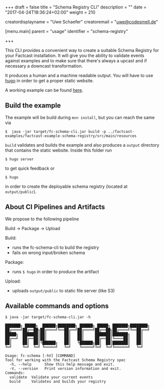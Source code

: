 +++
draft = false
title = "Schema Registry CLI"
description = ""
date = "2017-04-24T18:36:24+02:00"
weight = 210

creatordisplayname = "Uwe Schaefer"
creatoremail = "uwe@codesmell.de"

[menu.main]
parent = "usage"
identifier = "schema-registry"

+++

This CLI provides a convenient way to create a suitable Schema Registry for your Factcast installation.
It will give you the ability to validate events against examples and to make sure that there's always a upcast and if 
necessary a downcast transformation.

It produces a human and a machine readable output. You will have to use [hugo](https://gohugo.io/) in order to get a 
proper static website.

A working example can be found [here](/example-registry/). 

## Build the example

The example will be build during `mvn install`, but you can reach the same via 

`$  java -jar target/fc-schema-cli.jar build -p ../factcast-examples/factcast-example-schema-registry/src/main/resources`

`build` validates and builds the example and also produces a `output` directory that contains the static website. Inside this folder run 

`$ hugo server`

to get quick feedback or

`$ hugo`

in order to create the deployable schema registry (located at `output/public`).

## About CI Pipelines and Artifacts

We propose to the following pipeline

Build -> Package -> Upload

Build:  
- runs the fc-schema-cli to build the registry
- fails on wrong input/broken schema

Package:
- runs `$ hugo` in order to produce the artifact

Upload:
-  uploads `output/public` to static file server (like S3)

## Available commands and options

```
$ java -jar target/fc-schema-cli.jar -h

███████╗ █████╗  ██████╗████████╗ ██████╗ █████╗ ███████╗████████╗
██╔════╝██╔══██╗██╔════╝╚══██╔══╝██╔════╝██╔══██╗██╔════╝╚══██╔══╝
█████╗  ███████║██║        ██║   ██║     ███████║███████╗   ██║
██╔══╝  ██╔══██║██║        ██║   ██║     ██╔══██║╚════██║   ██║
██║     ██║  ██║╚██████╗   ██║   ╚██████╗██║  ██║███████║   ██║
╚═╝     ╚═╝  ╚═╝ ╚═════╝   ╚═╝    ╚═════╝╚═╝  ╚═╝╚══════╝   ╚═╝

Usage: fc-schema [-hV] [COMMAND]
Tool for working with the Factcast Schema Registry spec
  -h, --help      Show this help message and exit.
  -V, --version   Print version information and exit.
Commands:
  validate  Validate your current events
  build     Validates and builds your registry
```

